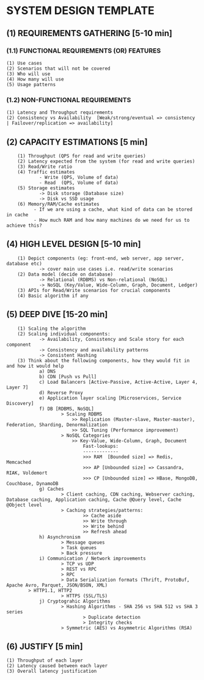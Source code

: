 # SYSTEM DESIGN TEMPLATE

## (1) REQUIREMENTS GATHERING [5-10 min]

### (1.1) FUNCTIONAL REQUIREMENTS (OR) FEATURES
    (1) Use cases
    (2) Scenarios that will not be covered
    (3) Who will use
    (4) How many will use
    (5) Usage patterns

### (1.2) NON-FUNCTIONAL REQUIREMENTS 
    (1) Latency and Throughput requirements
    (2) Consistency vs Availability  [Weak/strong/eventual => consistency | Failover/replication => availability]

## (2) CAPACITY ESTIMATIONS [5 min]

        (1) Throughput (QPS for read and write queries)
        (2) Latency expected from the system (for read and write queries)
        (3) Read/Write ratio
        (4) Traffic estimates
                - Write (QPS, Volume of data)
                - Read  (QPS, Volume of data)
        (5) Storage estimates
                -> Disk storage (Database size)
                -> Disk vs SSD usage
        (6) Memory/RAM/Cache estimates
              - If we are using a cache, what kind of data can be stored in cache
              - How much RAM and how many machines do we need for us to achieve this?

## (4) HIGH LEVEL DESIGN [5-10 min]

        (1) Depict components (eg: front-end, web server, app server, database etc)
                -> cover main use cases i.e. read/write scenarios
        (2) Data model (decide on database)
                -> Relational (RDBMS) vs Non-relational (NoSQL)
                -> NoSQL (Key/Value, Wide-Column, Graph, Document, Ledger)
        (3) APIs for Read/Write scenarios for crucial components
        (4) Basic algorithm if any

## (5) DEEP DIVE [15-20 min]

        (1) Scaling the algorithm
        (2) Scaling individual components: 
                -> Availability, Consistency and Scale story for each component
                -> Consistency and availability patterns
                -> Consistent Hashing
        (3) Think about the following components, how they would fit in and how it would help
                a) DNS
                b) CDN [Push vs Pull]
                c) Load Balancers [Active-Passive, Active-Active, Layer 4, Layer 7]
                d) Reverse Proxy
                e) Application layer scaling [Microservices, Service Discovery]
                f) DB [RDBMS, NoSQL]
                        > Scaling RDBMS 
                            >> Replication (Master-slave, Master-master), Federation, Sharding, Denormalization
                            >> SQL Tuning (Performance improvement)
                        > NoSQL Categories
                            >> Key-Value, Wide-Column, Graph, Document
                                Fast-lookups:
                                -------------
                                >>> RAM  [Bounded size] => Redis, Memcached
                                >>> AP [Unbounded size] => Cassandra, RIAK, Voldemort
                                >>> CP [Unbounded size] => HBase, MongoDB, Couchbase, DynamoDB
                g) Caches
                        > Client caching, CDN caching, Webserver caching, Database caching, Application caching, Cache @Query level, Cache @Object level
                        > Caching strategies/patterns:
                                >> Cache aside
                                >> Write through
                                >> Write behind
                                >> Refresh ahead
                h) Asynchronism
                        > Message queues
                        > Task queues
                        > Back pressure
                i) Communication / Network improvements
                        > TCP vs UDP
                        > REST vs RPC
                        > RPC
                        > Data Serialization formats (Thrift, ProtoBuf, Apache Avro, Parquet, JSON/BSON, XML)
			> HTTP1.1, HTTP2 
                        > HTTPS (SSL/TLS)
                j) Cryptograhic Algorithms
                        > Hashing Algorithms - SHA 256 vs SHA 512 vs SHA 3 series
                                > Duplicate detection
                                > Integrity checks
                        > Symmetric (AES) vs Asymmetric Algorithms (RSA)

## (6) JUSTIFY [5 min]

	(1) Throughput of each layer
	(2) Latency caused between each layer
	(3) Overall latency justification

